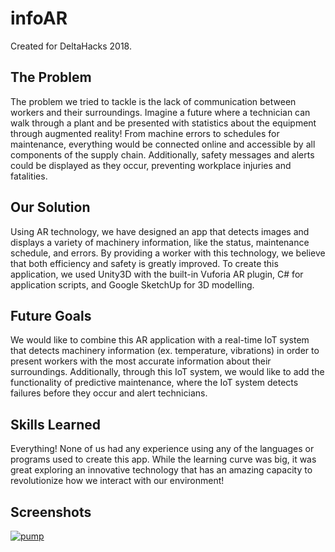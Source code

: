 # infoAR
Created for DeltaHacks 2018.

## The Problem
The problem we tried to tackle is the lack of communication between workers and their surroundings. Imagine a future where a technician can walk through a plant and be presented with statistics about the equipment through augmented reality! From machine errors to schedules for maintenance, everything would be connected online and accessible by all components of the supply chain. Additionally, safety messages and alerts could be displayed as they occur, preventing workplace injuries and fatalities.

## Our Solution
Using AR technology, we have designed an app that detects images and displays a variety of machinery information, like the status, maintenance schedule, and errors. By providing a worker with this technology, we believe that both efficiency and safety is greatly improved. To create this application, we used Unity3D with the built-in Vuforia AR plugin, C# for application scripts, and Google SketchUp for 3D modelling.

## Future Goals
We would like to combine this AR application with a real-time IoT system that detects machinery information (ex. temperature, vibrations) in order to present workers with the most accurate information about their surroundings. Additionally, through this IoT system, we would like to add the functionality of predictive maintenance, where the IoT system detects failures before they occur and alert technicians.

## Skills Learned
Everything! None of us had any experience using any of the languages or programs used to create this app. While the learning curve was big, it was great exploring an innovative technology that has an amazing capacity to revolutionize how we interact with our environment!

## Screenshots

[![pump](https://github.com/erictraaaan/infoAR/blob/master/img/motor.png)](https://github.com/erictraaaan/infoAR/blob/master/img/motor.png)
